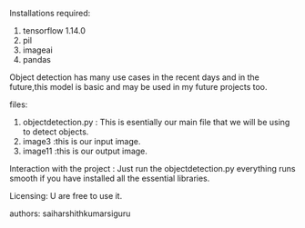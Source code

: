 Installations required:
1) tensorflow 1.14.0
2) pil
3) imageai
4) pandas

Object detection has many use cases in the recent days and in the future,this model is basic and may be used in my future projects too.

files:
1) objectdetection.py : This  is esentially our main file that we will be using to detect objects.
2) image3  :this is our input image.
3) image11 :this is our output image.

Interaction with the project :
 Just run the objectdetection.py everything runs smooth if you have installed all the essential libraries.

 Licensing:
 U are free to use it.

 authors:
  saiharshithkumarsiguru

  
